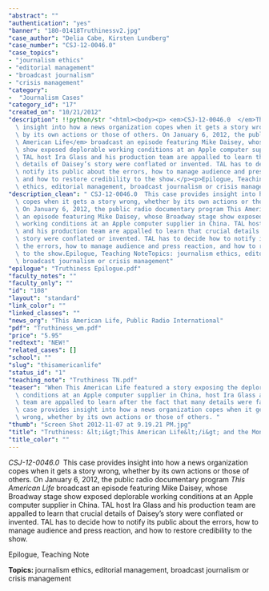 ```yaml
---
"abstract": ""
"authentication": "yes"
"banner": "180-01418Truthinessv2.jpg"
"case_author": "Delia Cabe, Kirsten Lundberg"
"case_number": "CSJ-12-0046.0"
"case_topics":
- "journalism ethics"
- "editorial management"
- "broadcast journalism"
- "crisis management"
"category": 
-  "Journalism Cases"
"category_id": "17"
"created_on": "10/21/2012"
"description": !!python/str "<html><body><p> <em>CSJ-12-0046.0  </em>This case provides\
  \ insight into how a news organization copes when it gets a story wrong, whether\
  \ by its own actions or those of others. On January 6, 2012, the public radio documentary program <em>This\
  \ American Life</em> broadcast an episode featuring Mike Daisey, whose Broadway stage\
  \ show exposed deplorable working conditions at an Apple computer supplier in China.\
  \ TAL host Ira Glass and his production team are appalled to learn that crucial\
  \ details of Daisey’s story were conflated or invented. TAL has to decide how to\
  \ notify its public about the errors, how to manage audience and press reaction,\
  \ and how to restore credibility to the show.</p><p>Epilogue, Teaching Note</p><p><strong>Topics: </strong>journalism\
  \ ethics, editorial management, broadcast journalism or crisis management</p></body></html>"
"description_clean": " CSJ-12-0046.0  This case provides insight into how a news organization\
  \ copes when it gets a story wrong, whether by its own actions or those of others.\
  \ On January 6, 2012, the public radio documentary program This American Life broadcast\
  \ an episode featuring Mike Daisey, whose Broadway stage show exposed deplorable\
  \ working conditions at an Apple computer supplier in China. TAL host Ira Glass\
  \ and his production team are appalled to learn that crucial details of Daisey’s\
  \ story were conflated or invented. TAL has to decide how to notify its public about\
  \ the errors, how to manage audience and press reaction, and how to restore credibility\
  \ to the show.Epilogue, Teaching NoteTopics: journalism ethics, editorial management,\
  \ broadcast journalism or crisis management"
"epilogue": "Truthiness Epilogue.pdf"
"faculty_notes": ""
"faculty_only": ""
"id": "108"
"layout": "standard"
"link_color": ""
"linked_classes": ""
"news_org": "This American Life, Public Radio International"
"pdf": "Truthiness_wm.pdf"
"price": "5.95"
"redtext": "NEW!"
"related_cases": []
"school": ""
"slug": "thisamericanlife"
"status_id": "1"
"teaching_note": "Truthiness TN.pdf"
"teaser": "When This American Life featured a story exposing the deplorable working\
  \ conditions at an Apple computer supplier in China, host Ira Glass and his production\
  \ team are appalled to learn after the fact that many details were fabricated. This\
  \ case provides insight into how a news organization copes when it gets a story\
  \ wrong, whether by its own actions or those of others. "
"thumb": "Screen Shot 2012-11-07 at 9.19.21 PM.jpg"
"title": "Truthiness: &lt;i&gt;This American Life&lt;/i&gt; and the Monologist"
"title_color": ""
---
```

<html><body><p> <em>CSJ-12-0046.0  </em>This case provides insight into how a news organization copes when it gets a story wrong, whether by its own actions or those of others. On January 6, 2012, the public radio documentary program <em>This American Life</em> broadcast an episode featuring Mike Daisey, whose Broadway stage show exposed deplorable working conditions at an Apple computer supplier in China. TAL host Ira Glass and his production team are appalled to learn that crucial details of Daisey’s story were conflated or invented. TAL has to decide how to notify its public about the errors, how to manage audience and press reaction, and how to restore credibility to the show.</p><p>Epilogue, Teaching Note</p><p><strong>Topics: </strong>journalism ethics, editorial management, broadcast journalism or crisis management</p></body></html>
